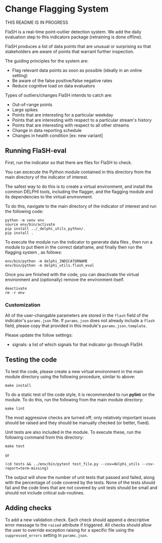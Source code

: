 # Change Flagging System

THIS README IS IN PROGRESS

FlaSH is a real-time point-outlier detection system. We add the daily evaluation step to this indicators package (retraining is done offline).

FlaSH produces a list of data points that are unusual or surprising so that stakeholders are aware of points that warrant further inspection. 

The guiding principles for the system are: 
- Flag relevant data points as soon as possible (ideally in an online setting)
- Be aware of the false positive/false negative rates
- Reduce cognitive load on data evaluators 

Types of outliers/changes FlaSH intends to catch are: 
- Out-of-range points 
- Large spikes 
- Points that are interesting for a particular weekday
- Points that are interesting with respect to a particular stream's history
- Points that are interesting with respect to all other streams 
- Change in data reporting schedule
- Changes in health condition [ex: new variant]

## Running FlaSH-eval

First, run the indicator so that there are files for FlaSH to check. 

You can excecute the Python module contained in this
directory from the main directory of the indicator of interest.

The safest way to do this is to create a virtual environment,
and install the common DELPHI tools, including the flagger, and the
flagging module and its dependencies to the virtual environment.

To do this, navigate to the main directory of the indicator of interest and run the following code:

```
python -m venv env
source env/bin/activate
pip install ../_delphi_utils_python/.
pip install .
```

To execute the module run the indicator to generate data files , 
then run a module to put them in the correct dataframe, and finally then run
the flagging system , as follows:

```
env/bin/python -m delphi_INDICATORNAME
env/bin/python -m delphi_utils.flash_eval

```

Once you are finished with the code, you can deactivate the virtual environment
and (optionally) remove the environment itself.

```
deactivate
rm -r env
```

### Customization

All of the user-changable parameters are stored in the `flash` field of the indicator's `params.json` file. If `params.json` does not already include a `flash` field, please copy that provided in this module's `params.json.template`.

Please update the follow settings:
- signals: a list of which signals for that indicator go through FlaSH. 

## Testing the code

To test the code, please create a new virtual environment in the main module directory using the following procedure, similar to above:

```
make install
```

To do a static test of the code style, it is recommended to run **pylint** on
the module. To do this, run the following from the main module directory:

```
make lint
```

The most aggressive checks are turned off; only relatively important issues
should be raised and they should be manually checked (or better, fixed).

Unit tests are also included in the module. To execute these, run the following command from this directory:

```
make test
```

or 

```
(cd tests && ../env/bin/pytest test_file.py --cov=delphi_utils --cov-report=term-missing)
```

The output will show the number of unit tests that passed and failed, along with the percentage of code covered by the tests. None of the tests should fail and the code lines that are not covered by unit tests should be small and should not include critical sub-routines.


## Adding checks

To add a new validation check. Each check should append a descriptive error message to the `raised` attribute if triggered. All checks should allow the user to override exception raising for a specific file using the `suppressed_errors` setting in `params.json`.
